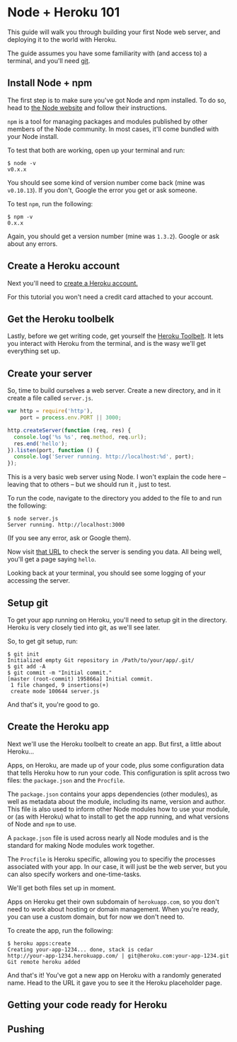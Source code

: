 # Node + Heroku 101

This guide will walk you through building your first Node web server, and deploying it to the world with Heroku.

The guide assumes you have some familiarity with (and access to) a terminal, and you'll need [git](http://git-scm.com/).

## Install Node + npm

The first step is to make sure you've got Node and npm installed. To do so, head to [the Node website](http://nodejs.org/) and follow their instructions.

`npm` is a tool for managing packages and modules published by other members of the Node community. In most cases, it'll come bundled with your Node install.

To test that both are working, open up your terminal and run:

```shell
$ node -v
v0.x.x
```

You should see some kind of version number come back (mine was `v0.10.13`). If you don't, Google the error you get or ask someone.

To test `npm`, run the following:

```shell
$ npm -v
0.x.x
```

Again, you should get a version number (mine was `1.3.2`). Google or ask about any errors.

## Create a Heroku account

Next you'll need to [create a Heroku account.](http://id.heroku.com/signup)

For this tutorial you won't need a credit card attached to your account.

## Get the Heroku toolbelk

Lastly, before we get writing code, get yourself the [Heroku Toolbelt](https://toolbelt.heroku.com/). It lets you interact with Heroku from the terminal, and is the wasy we'll get everything set up.

## Create your server

So, time to build ourselves a web server. Create a new directory, and in it create a file called `server.js`.

```javascript
var http = require('http'),
    port = process.env.PORT || 3000;

http.createServer(function (req, res) {
  console.log('%s %s', req.method, req.url);
  res.end('hello');
}).listen(port, function () {
  console.log('Server running. http://localhost:%d', port);
});
```

This is a very basic web server using Node. I won't explain the code here – leaving that to others – but we should run it , just to test.

To run the code, navigate to the directory you added to the file to and run the following:

```shell
$ node server.js
Server running. http://localhost:3000
```

(If you see any error, ask or Google them).

Now visit [that URL](http://localhost:3000) to check the server is sending you data. All being well, you'll get a page saying `hello`.

Looking back at your terminal, you should see some logging of your accessing the server.

## Setup git

To get your app running on Heroku, you'll need to setup git in the directory. Heroku is very closely tied into git, as we'll see later.

So, to get git setup, run:

```shell
$ git init
Initialized empty Git repository in /Path/to/your/app/.git/
$ git add -A
$ git commit -m "Initial commit."
[master (root-commit) 195866a] Initial commit.
 1 file changed, 9 insertions(+)
 create mode 100644 server.js
```

And that's it, you're good to go.

## Create the Heroku app

Next we'll use the Heroku toolbelt to create an app. But first, a little about Heroku...

Apps, on Heroku, are made up of your code, plus some configuration data that tells Heroku how to run your code. This configuration is split across two files: the `package.json` and the `Procfile`.

The `package.json` contains your apps dependencies (other modules), as well as metadata about the module, including its name, version and author. This file is also used to inform other Node modules how to use your module, or (as with Heroku) what to install to get the app running, and what versions of Node and `npm` to use.

A `package.json` file is used across nearly all Node modules and is the standard for making Node modules work together.

The `Procfile` is Heroku specific, allowing you to specifiy the processes associated with your app. In our case, it will just be the web server, but you can also specify workers and one-time-tasks.

We'll get both files set up in moment.

Apps on Heroku get their own subdomain of `herokuapp.com`, so you don't need to work about hosting or domain management. When you're ready, you can use a custom domain, but for now we don't need to.

To create the app, run the following:

```shell
$ heroku apps:create
Creating your-app-1234... done, stack is cedar
http://your-app-1234.herokuapp.com/ | git@heroku.com:your-app-1234.git
Git remote heroku added
```

And that's it! You've got a new app on Heroku with a randomly generated name. Head to the URL it gave you to see it the Heroku placeholder page.

## Getting your code ready for Heroku

## Pushing
